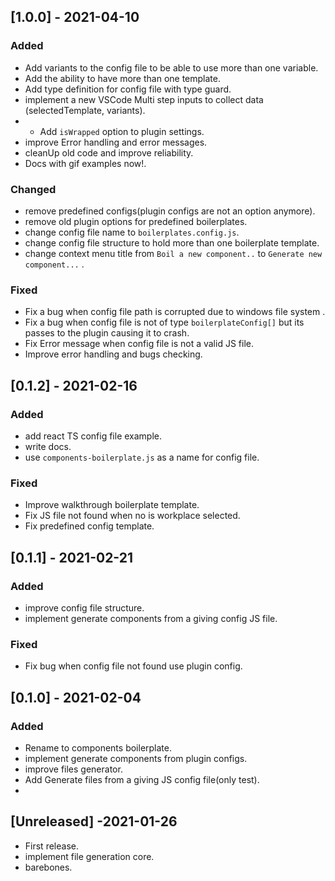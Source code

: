 ## [1.0.0] - 2021-04-10
### Added
- Add variants to the config file to be able to use more than one variable.
- Add the ability to have more than one template.
- Add type definition for config file with type guard.
- implement a new VSCode Multi step inputs to collect data (selectedTemplate, variants).
- - Add ``isWrapped`` option to plugin settings.
- improve Error handling and error messages.
- cleanUp old code and improve reliability.
- Docs with gif examples now!.
### Changed  
- remove predefined configs(plugin configs are not an option anymore).
- remove old plugin options for predefined boilerplates.
- change config file name to `boilerplates.config.js`.
- change config file structure to hold more than one boilerplate template.
- change context menu title from `Boil a new component..` to `Generate new component...` .
### Fixed
- Fix a bug when config file path is corrupted due to windows file system .
- Fix a bug when config file is not of type `boilerplateConfig[]` but its passes to the plugin causing it to crash.
- Fix Error message when config file is not a valid JS file.
- Improve error handling and bugs checking.
## [0.1.2] - 2021-02-16
### Added
- add react TS config file example.
- write docs.
- use `components-boilerplate.js` as a name for config file.
### Fixed
- Improve walkthrough boilerplate template.
- Fix JS file not found when no is workplace selected.
- Fix predefined config template. 
## [0.1.1] - 2021-02-21
### Added
- improve config file structure.
- implement generate components from a giving config JS file.
### Fixed
- Fix bug when config file not found use plugin config.

## [0.1.0] - 2021-02-04
### Added
- Rename to components boilerplate.
- implement generate components from plugin configs.
- improve files generator.
- Add Generate files from a giving JS config file(only test).
- 
## [Unreleased] -2021-01-26
- First release.
- implement file generation core.
- barebones.
